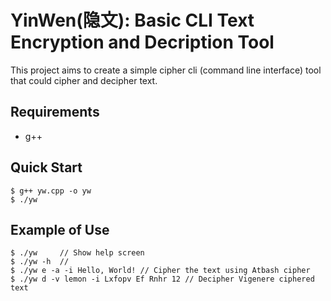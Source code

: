 # YinWen(隐文): Basic CLI Text Encryption and Decription Tool

This project aims to create a simple cipher cli (command line interface) tool that could cipher and decipher text.

## Requirements
- g++

## Quick Start
```
$ g++ yw.cpp -o yw
$ ./yw
```

## Example of Use
```
$ ./yw     // Show help screen
$ ./yw -h  //
$ ./yw e -a -i Hello, World! // Cipher the text using Atbash cipher
$ ./yw d -v lemon -i Lxfopv Ef Rnhr 12 // Decipher Vigenere ciphered text
```
